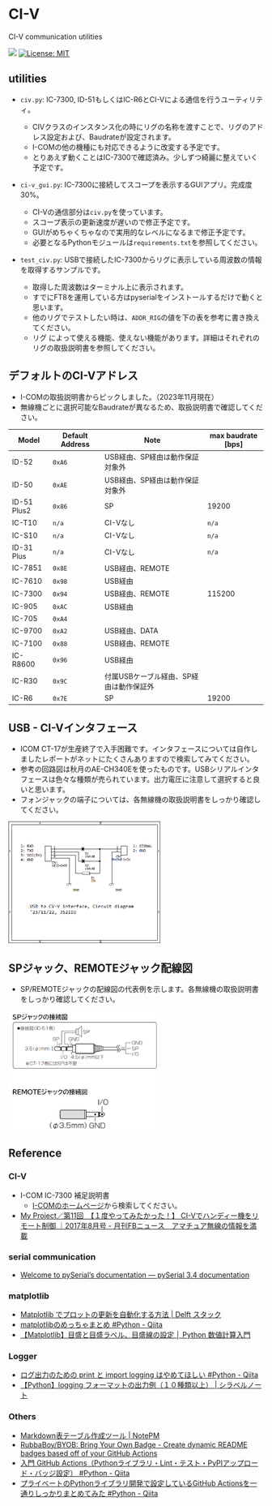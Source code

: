 # CI-V
CI-V communication utilities

<!--
[![linting: pylint](https://img.shields.io/badge/linting-pylint-yellowgreen)](https://github.com/pylint-dev/pylint)
![example workflow](https://github.com/JS2IIU-MH/CI-V/actions/workflows/flake8.yml/badge.svg)
-->
![](https://byob.yarr.is/JS2IIU-MH/CI-V/passing_lints)
[![License: MIT](https://img.shields.io/badge/License-MIT-brightgreen.svg)](LICENSE)

## utilities
- `civ.py`: IC-7300, ID-51もしくはIC-R6とCI-Vによる通信を行うユーティリティ。
  - CIVクラスのインスタンス化の時にリグの名称を渡すことで、リグのアドレス設定および、Baudrateが設定されます。
  - I-COMの他の機種にも対応できるように改変する予定です。
  - とりあえず動くことはIC-7300で確認済み。少しずつ綺麗に整えていく予定です。

- `ci-v_gui.py`: IC-7300に接続してスコープを表示するGUIアプリ。完成度30%。
  - CI-Vの通信部分は`civ.py`を使っています。
  - スコープ表示の更新速度が遅いので修正予定です。
  - GUIがめちゃくちゃなので実用的なレベルになるまで修正予定です。
  - 必要となるPythonモジュールは`requirements.txt`を参照してください。

- `test_civ.py`: USBで接続したIC-7300からリグに表示している周波数の情報を取得するサンプルです。
  - 取得した周波数はターミナル上に表示されます。
  - すでにFT8を運用している方はpyserialをインストールするだけで動くと思います。
  - 他のリグでテストしたい時は、`ADDR_RIG`の値を下の表を参考に書き換えてください。
  - リグ によって使える機能、使えない機能があります。詳細はそれぞれのリグの取扱説明書を参照してください。

## デフォルトのCI-Vアドレス

- I-COMの取扱説明書からピックしました。（2023年11月現在）
- 無線機ごとに選択可能なBaudrateが異なるため、取扱説明書で確認してください。

| Model | Default Address | Note | max baudrate [bps] |
| - | - | - | - |
| ID-52 | `0xA6` | USB経由、SP経由は動作保証対象外 | |
| ID-50 | `0xAE` | USB経由、SP経由は動作保証対象外 | |
| ID-51 Plus2 | `0x86` | SP | 19200 |
| IC-T10 | `n/a` | CI-Vなし | `n/a` |
| IC-S10 | `n/a` | CI-Vなし | `n/a` |
| ID-31 Plus | `n/a` | CI-Vなし | `n/a` |
| IC-7851 | `0x8E` | USB経由、REMOTE | |
| IC-7610 | `0x98` | USB経由 | |
| IC-7300 | `0x94` | USB経由、REMOTE | 115200 |
| IC-905 | `0xAC` | USB経由 | |
| IC-705 | `0xA4` |  | |
| IC-9700 | `0xA2` | USB経由、DATA | |
| IC-7100 | `0x88` | USB経由、REMOTE | |
| IC-R8600 | `0x96` | USB経由 | |
| IC-R30 | `0x9C` | 付属USBケーブル経由、SP経由は動作保証外 | |
| IC-R6 | `0x7E` | SP | 19200 |

## USB - CI-Vインタフェース
- ICOM CT-17が生産終了で入手困難です。インタフェースについては自作しましたレポートがネットにたくさんありますので検索してみてください。
- 参考の回路図は秋月のAE-CH340Eを使ったものです。USBシリアルインタフェースは色々な種類が売られています。出力電圧に注意して選択すると良いと思います。
- フォンジャックの端子については、各無線機の取扱説明書をしっかり確認してください。
<div>
<img src="doc/CI-V_circuit.png" width=300>
</div>

## SPジャック、REMOTEジャック配線図
- SP/REMOTEジャックの配線図の代表例を示します。各無線機の取扱説明書をしっかり確認してください。

<div>
<img src="doc/jack.png" width=300>
</div>

## Reference
### CI-V
- I-COM IC-7300 補足説明書
    - [I-COMのホームページ](https://www.icom.co.jp/support/personal/)から検索してください。
- [My Project／第11回　【１度やってみたかった！】 CI-Vでハンディー機をリモート制御 ｜2017年8月号 - 月刊FBニュース　アマチュア無線の情報を満載](https://www.fbnews.jp/201708/myproject/)

### serial communication
- [Welcome to pySerial’s documentation — pySerial 3.4 documentation](https://pyserial.readthedocs.io/en/latest/index.html)

### matplotlib
- [Matplotlib でプロットの更新を自動化する方法 | Delft スタック](https://www.delftstack.com/ja/howto/matplotlib/how-to-automate-plot-updates-in-matplotlib/)
- [matplotlibのめっちゃまとめ #Python - Qiita](https://qiita.com/nkay/items/d1eb91e33b9d6469ef51)
- [【Matplotlib】目盛と目盛ラベル、目盛線の設定 │ Python 数値計算入門](https://python.atelierkobato.com/tick/)

### Logger
- [ログ出力のための print と import logging はやめてほしい #Python - Qiita](https://qiita.com/amedama/items/b856b2f30c2f38665701)
- [【Python】logging フォーマットの出力例（１０種類以上） | シラベルノート](https://srbrnote.work/archives/4472)

### Others
- [Markdown表テーブル作成ツール | NotePM](https://notepm.jp/markdown-table-tool)
- [RubbaBoy/BYOB: Bring Your Own Badge - Create dynamic README badges based off of your GitHub Actions](https://github.com/RubbaBoy/BYOB)
- [入門 GitHub Actions（Pythonライブラリ・Lint・テスト・PyPIアップロード・バッジ設定） #Python - Qiita](https://qiita.com/simonritchie/items/629a02fc1ad0fd02d267#%E3%82%AB%E3%83%90%E3%83%AC%E3%83%83%E3%82%B8%E3%81%AE%E3%83%90%E3%83%83%E3%82%B8%E3%82%92readme%E3%81%AB%E8%BF%BD%E5%8A%A0%E3%81%99%E3%82%8B)
- [プライベートのPythonライブラリ開発で設定しているGitHub Actionsを一通りしっかりまとめてみた #Python - Qiita](https://qiita.com/simonritchie/items/531283b333c953d5c31e)